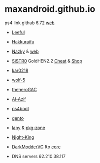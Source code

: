 # maxandroid.github.io
ps4 link github 6.72 [web](https://maxandroid.github.io/linux/)
* [Leeful](https://github.com/Leeful)
* [Hakkuraifu](https://github.com/Hakkuraifu)
* [Nazky](https://github.com/Nazky/PS4Linux-Payloads/releases/) & [web](https://es7in1.site/nazky) 
* [SiSTR0](https://github.com/GoldHEN/GoldHEN) GoldHEN2.2 [Cheat](https://github.com/GoldHEN/GoldHEN_Cheat_Repository) & [Shop](https://ko-fi.com/sistro/shop) 
* [kar0218](https://github.com/kar0218)
* [wolf-5](https://github.com/wolf-5)
* [theheroGAC](https://github.com/theheroGAC/ps4jb)
* [Al-Azif](https://github.com/Al-Azif)
* [ps4boot](https://github.com/ps4boot)
* [gento](https://github.com/ps4gentoo)
* [lapy](https://lapygames.wordpress.com/apps/) & [pkg-zone](https://pkg-zone.com/) 
* [Night-King](https://github.com/Night-King-Host)
* [DarkModderVC](https://github.com/DarkModderVC/PS4JB) ftp [core](http://ps4gentoo.unaux.com/)

* DNS servers 62.210.38.117
